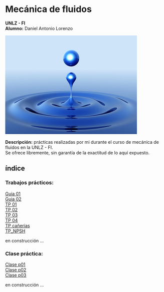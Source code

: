 # Mecánica de fluidos
__UNLZ - FI__   
__Alumno:__ Daniel Antonio Lorenzo 

![fluid-mechanics.jpg](img/fluid-mechanics.jpg)

__Descripción:__ prácticas realizadas por mi durante el curso de mecánica de fluidos en la UNLZ - FI.   
Se ofrece libremente, sin garantía de la exactitud de lo aquí expuesto.
## índice

### Trabajos prácticos:      
[Guia 01](https://nbviewer.jupyter.org/github/daniel-lorenzo/Mecanica_de_fluidos/blob/master/guia-01.ipynb?flush_cache=true)    
[Guia 02](https://nbviewer.jupyter.org/github/daniel-lorenzo/Mecanica_de_fluidos/blob/master/guia-02.ipynb?flush_cache=true)    
[TP 01](https://nbviewer.jupyter.org/github/daniel-lorenzo/Mecanica_de_fluidos/blob/master/TP_01.ipynb)   
[TP 02](https://nbviewer.jupyter.org/github/daniel-lorenzo/Mecanica_de_fluidos/blob/master/TP_02.ipynb)    
[TP 03](https://nbviewer.jupyter.org/github/daniel-lorenzo/Mecanica_de_fluidos/blob/master/TP_03.ipynb)         
[TP 04](https://nbviewer.jupyter.org/github/daniel-lorenzo/Mecanica_de_fluidos/blob/master/TP_04.ipynb)   
[TP cañerias](https://nbviewer.jupyter.org/github/daniel-lorenzo/Mecanica_de_fluidos/blob/master/TP_can.ipynb?flush_cache=true)       
[TP_NPSH](https://nbviewer.jupyter.org/github/daniel-lorenzo/Mecanica_de_fluidos/blob/master/TP_NPSH.ipynb?flush_cache=true)      

en construcción ... 

### Clase práctica:
[Clase p01](https://nbviewer.jupyter.org/github/daniel-lorenzo/Mecanica_de_fluidos/blob/master/clase_p01.ipynb?flush_cache=true)     
[Clase p02](https://nbviewer.jupyter.org/github/daniel-lorenzo/Mecanica_de_fluidos/blob/master/clase_p02.ipynb?flush_cache=true)     
[Clase p03](https://nbviewer.jupyter.org/github/daniel-lorenzo/Mecanica_de_fluidos/blob/master/clase_p03.ipynb?flush_cache=true)     

en construcción ...